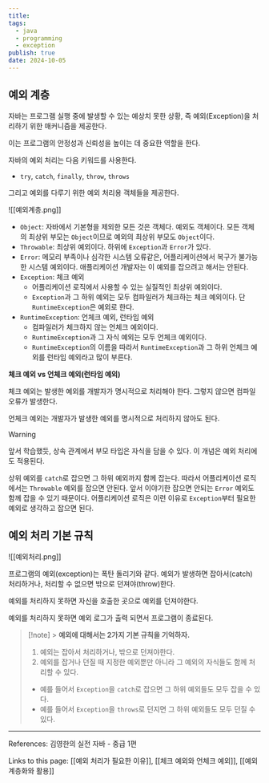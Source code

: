 ```yaml
---
title:
tags:
  - java
  - programming
  - exception
publish: true
date: 2024-10-05
---
```


## 예외 계층

자바는 프로그램 실행 중에 발생할 수 있는 예상치 못한 상황, 즉 예외(Exception)을 처리하기 위한 매커니즘을 제공한다.

이는 프로그램의 안정성과 신뢰성을 높이는 데 중요한 역할을 한다.

자바의 예외 처리는 다음 키워드를 사용한다.

- `try`, `catch`, `finally`, `throw`, `throws`

그리고 예외를 다루기 위한 예외 처리용 객체들을 제공한다.

![[예외계층.png]]

- `Object`: 자바에서 기본형을 제외한 모든 것은 객체다. 예외도 객체이다. 모든 객체의 최상위 부모는 `Object`이므로 예외의 최상위 부모도 `Object`이다.
- `Throwable`: 최상위 예외이다. 하위에 `Exception`과 `Error`가 있다.
- `Error`: 메모리 부족이나 심각한 시스템 오류같은, 어플리케이션에서 복구가 불가능한 시스템 예외이다. 애플리케이션 개발자는 이 예외를 잡으려고 해서는 안된다.
- `Exception`: 체크 예외
  - 어플리케이션 로직에서 사용할 수 있는 실질적인 최상위 예외이다.
  - `Exception`과 그 하위 예외는 모두 컴파일러가 체크하는 체크 예외이다. 단 `RuntimeException`은 예외로 한다.
- `RuntimeException`: 언체크 예외, 런타임 예외
  - 컴파일러가 체크하지 않는 언체크 예외이다.
  - `RuntimeException`과 그 자식 예외는 모두 언체크 예외이다.
  - `RuntimeException`의 이름을 따라서 `RuntimeException`과 그 하위 언체크 예외를 런타임 예외라고 많이 부른다.

**체크 예외 vs 언체크 예외(런타임 예외)**

체크 예외는 발생한 예외를 개발자가 명시적으로 처리해야 한다. 그렇지 않으면 컴파일 오류가 발생한다.

언체크 예외는 개발자가 발생한 예외를 명시적으로 처리하지 않아도 된다.

> [!warning]
> 앞서 학습했듯, 상속 관계에서 부모 타입은 자식을 담을 수 있다. 이 개념은 예외 처리에도 적용된다.
>
> 상위 예외를 `catch`로 잡으면 그 하위 예외까지 함께 잡는다. 따라서 어플리케이션 로직에서는 `Throwable` 예외를 잡으면 안된다. 앞서 이야기한 잡으면 안되는 `Error` 예외도 함께 잡을 수 있기 때문이다. 어플리케이션 로직은 이런 이유로 `Exception`부터 필요한 예외로 생각하고 잡으면 된다.

## 예외 처리 기본 규칙

![[예외처리.png]]

프로그램의 예외(exception)는 폭탄 돌리기와 같다. 예외가 발생하면 잡아서(catch) 처리하거나, 처리할 수 없으면 밖으로 던져야(throw)한다.

예외를 처리하지 못하면 자신을 호출한 곳으로 예외를 던져야한다.

예외를 처리하지 못하면 예외 로그가 출력 되면서 프로그램이 종료된다.

> [!note] > **예외에 대해서는 2가지 기본 규칙을 기억하자.**
>
> 1. 예외는 잡아서 처리하거나, 밖으로 던져야한다.
> 2. 예외를 잡거나 던질 때 지정한 예외뿐만 아니라 그 예외의 자식들도 함께 처리할 수 있다.
>
> - 예를 들어서 `Exception`을 `catch`로 잡으면 그 하위 예외들도 모두 잡을 수 있다.
> - 예를 들어서 `Exception`을 `throws`로 던지면 그 하위 예외들도 모두 던질 수 있다.

---

References: 김영한의 실전 자바 - 중급 1편

Links to this page: [[예외 처리가 필요한 이유]], [[체크 예외와 언체크 예외]], [[예외 계층화와 활용]]
